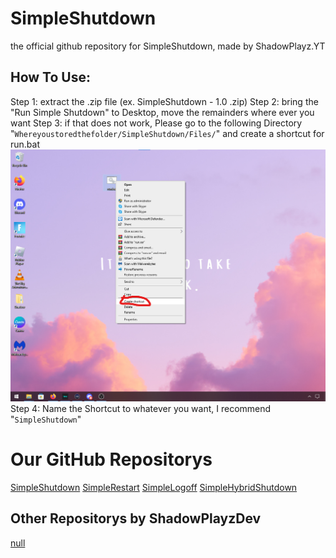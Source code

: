# SimpleShutdown
the official github repository for SimpleShutdown, made by ShadowPlayz.YT
## How To Use:
Step 1: extract the .zip file (ex. SimpleShutdown - 1.0 .zip)
Step 2: bring the "Run Simple Shutdown" to Desktop, move the remainders where ever you want
Step 3: if that does not work, Please go to the following Directory
"`Whereyoustoredthefolder/SimpleShutdown/Files/`" and create a shortcut for run.bat
![Example](https://raw.githubusercontent.com/ShadowPlayzDev/SimpleShutdown/main/example.png)
Step 4: Name the Shortcut to whatever you want, I recommend "`SimpleShutdown`"
# Our GitHub Repositorys
[SimpleShutdown](https://github.com/ShadowPlayzDev/SimpleShutdown) [SimpleRestart](https://github.com/ShadowPlayzDev/SimpleRestart) [SimpleLogoff](https://github.com/ShadowPlayzDev/SimpleLogoff) [SimpleHybridShutdown](https://github.com/ShadowPlayzDev/SimpleHybridShutdown)
## Other Repositorys by ShadowPlayzDev
[null](github.com/ShadowPlayzDev/SimpleShutdown/main/README.md)
